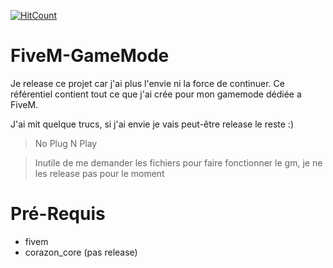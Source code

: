 [![HitCount](http://hits.dwyl.com/corazon2/FiveM-GameMode.svg)](http://hits.dwyl.com/corazon2/FiveM-GameMode)

# FiveM-GameMode
Je release ce projet car j'ai plus l'envie ni la force de continuer. Ce référentiel contient tout ce que j'ai crée pour mon gamemode dédiée a FiveM.

J'ai mit quelque trucs, si j'ai envie je vais peut-être release le reste :)


> No Plug N Play

> Inutile de me demander les fichiers pour faire fonctionner le gm, je ne les release pas pour le moment

# Pré-Requis 
- fivem
- corazon_core (pas release)
